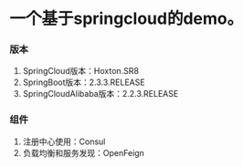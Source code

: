 # 一个基于springcloud的demo。 


### 版本
1. SpringCloud版本：Hoxton.SR8
2. SpringBoot版本：2.3.3.RELEASE
3. SpringCloudAlibaba版本：2.2.3.RELEASE

### 组件
1. 注册中心使用：Consul
2. 负载均衡和服务发现：OpenFeign
